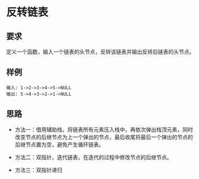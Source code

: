 # 反转链表

## 要求

定义一个函数，输入一个链表的头节点，反转该链表并输出反转后链表的头节点。

## 样例

```shell
输入: 1->2->3->4->5->NULL
输出: 5->4->3->2->1->NULL
```
## 思路

- 方法一：借用辅助栈，将链表所有元素压入栈中，再依次弹出栈顶元素，同时改变节点的后继节点为上一个弹出的节点，最后收尾将最后一个弹出的节点的后继节点置为空，避免产生循环链表。

- 方法二：双指针，迭代链表，在迭代的过程中修改节点的后继节点。

- 方法三：双指针递归